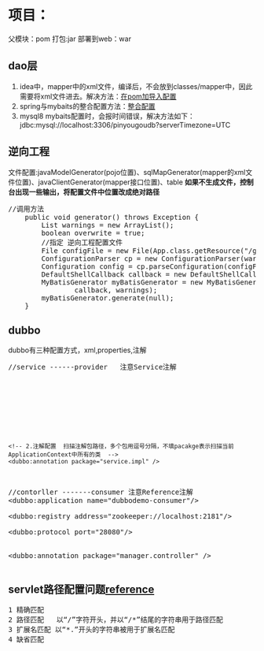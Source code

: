 <h1>项目：</h1>
父模块：pom
打包:jar
部署到web：war
<h2>dao层</h2>
<ol>
<li>idea中，mapper中的xml文件，编译后，不会放到classes/mapper中，因此需要将xml文件进去。解决方法：<a href="https://blog.csdn.net/wt122694/article/details/81227321">在pom加导入配置</a></li>
<li>spring与mybaits的整合配置方法：<a href="https://blog.csdn.net/weixin_42046442/article/details/80475649">整合配置</a></li></li>
<li>mysql8 mybaits配置时，会报时间错误，解决方法如下：jdbc:mysql://localhost:3306/pinyougoudb?serverTimezone=UTC</li>
</ol>
<h2>逆向工程</h2>
文件配置:javaModelGenerator(pojo位置)、sqlMapGenerator(mapper的xml文件位置)、javaClientGenerator(mapper接口位置)、table    <b>如果不生成文件，控制台出现一些输出，将配置文件中位置改成绝对路径</b><br>

<pre>
//调用方法
    public void generator() throws Exception {
        List<String> warnings = new ArrayList<String>();
        boolean overwrite = true;
        //指定 逆向工程配置文件
        File configFile = new File(App.class.getResource("/generatorConfig1.xml").toURI());
        ConfigurationParser cp = new ConfigurationParser(warnings);
        Configuration config = cp.parseConfiguration(configFile);
        DefaultShellCallback callback = new DefaultShellCallback(overwrite);
        MyBatisGenerator myBatisGenerator = new MyBatisGenerator(config,
                callback, warnings);
        myBatisGenerator.generate(null);
    }
</pre>
<h2>dubbo</h2>
dubbo有三种配置方式，xml,properties,注解
<pre>
//service ------provider   注意Service注解
	<dubbo:application name="service-provider"/>
	<!-- 连接到哪个本地注册中心 -->
	<dubbo:registry id="service" address="zookeeper://localhost:2181"/>
	<!-- 用dubbo协议在20880端口暴露服务 -->
	<dubbo:protocol name="dubbo" port="28080"/>
	<!-- 声明需要暴露的服务接口 -->
	<!--   1.xml配置
	<dubbo:service registry="dubbodemo" timeout="3000" interface="goods.service.BrandService" ref="userService"/>
	<bean id="userService" class="service.impl.BrandServiceImpl"></bean>  -->

	<!-- 2.注解配置  扫描注解包路径，多个包用逗号分隔，不填pacakge表示扫描当前ApplicationContext中所有的类  -->
	<dubbo:annotation package="service.impl" />
	
//contorller -------consumer    注意Reference注解
	<!-- 应用名   -->
	<dubbo:application name="dubbodemo-consumer"/>
	<!-- 连接到哪个注册中心（连接到本机的2181端口zookeeper） -->
	<dubbo:registry address="zookeeper://localhost:2181"/>
	<!-- 消费方用什么协议获取服务（用dubbo协议在20880端口暴露服务） -->
	<dubbo:protocol port="28080"/>
	<!-- 提供哪些接口给消费者调用 第一种配置方式 -->
	<!--
    <dubbo:reference id="userService" interface="service.UserService"/>
    -->
	<!-- 扫描注解包路径，多个包用逗号分隔，不填pacakge表示扫描当前ApplicationContext中所有的类 -->
	<dubbo:annotation package="manager.controller" />
</pre>
<h2>servlet路径配置问题<a href="https://www.cnblogs.com/canger/p/6084846.html">reference</a></h2>
<pre>
1 精确匹配
2 路径匹配   以“/”字符开头，并以“/*”结尾的字符串用于路径匹配
3 扩展名匹配 以“*.”开头的字符串被用于扩展名匹配
4 缺省匹配 
</pre>


